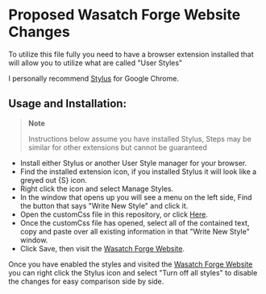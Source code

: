 # Proposed Wasatch Forge Website Changes

To utilize this file fully you need to have a browser extension installed that will allow you to utilize what are called "User Styles"

I personally recommend [Stylus](https://chrome.google.com/webstore/detail/stylus/clngdbkpkpeebahjckkjfobafhncgmne) for Google Chrome.



## Usage and Installation:
> **Note**
> 
> Instructions below assume you have installed Stylus, Steps may be similar for other extensions but cannot be guaranteed

- Install either Stylus or another User Style manager for your browser.
- Find the installed extension icon, if you installed Stylus it will look like a greyed out {S} icon.
- Right click the icon and select Manage Styles.
- In the window that opens up you will see a menu on the left side, Find the button that says "Write New Style" and click it.
- Open the customCss file in this repository, or click [Here](https://raw.githubusercontent.com/phazingazrael/WF-Changes/main/customCss.css).
- Once the customCss file has opened, select all of the contained text, copy and paste over all existing information in that "Write New Style" window.
- Click Save, then visit the [Wasatch Forge Website](http://www.wasatchforge.com).

Once you have enabled the styles and visited the [Wasatch Forge Website](http://www.wasatchforge.com) you can right click the Stylus icon and select "Turn off all styles" to disable the changes for easy comparison side by side.

